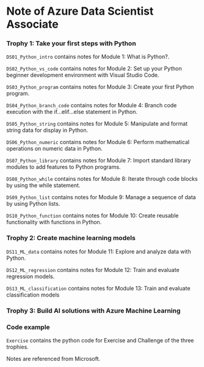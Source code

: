 
Note of Azure Data Scientist Associate
======================================

### Trophy 1: Take your first steps with Python

`DS01_Python_intro` contains notes for Module 1: What is Python?.

`DS02_Python_vs_code` contains notes for Module 2: Set up your Python beginner development environment with Visual Studio Code.

`DS03_Python_program` contains notes for Module 3: Create your first Python program.

`DS04_Python_branch_code` contains notes for Module 4: Branch code execution with the if...elif...else statement in Python.

`DS05_Python_string` contains notes for Module 5: Manipulate and format string data for display in Python.

`DS06_Python_numeric` contains notes for Module 6: Perform mathematical operations on numeric data in Python.

`DS07_Python_library` contains notes for Module 7: Import standard library modules to add features to Python programs.

`DS08_Python_while` contains notes for Module 8: Iterate through code blocks by using the while statement.

`DS09_Python_list` contains notes for Module 9: Manage a sequence of data by using Python lists.

`DS10_Python_function` contains notes for Module 10: Create reusable functionality with functions in Python.

### Trophy 2: Create machine learning models

`DS11_ML_data` contains notes for Module 11: Explore and analyze data with Python.

`DS12_ML_regression` contains notes for Module 12: Train and evaluate regression models.

`DS13_ML_classification` contains notes for Module 13: Train and evaluate classification models

### Trophy 3: Build AI solutions with Azure Machine Learning

### Code example

`Exercise` contains the python code for Exercise and Challenge of the three trophies.

Notes are referenced from Microsoft.
